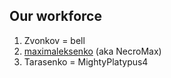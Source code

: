 
## Our workforce
1. Zvonkov = bell
2. [maximaleksenko](https://github.com/maximalekseenko) (aka NecroMax)
3. Tarasenko = MightyPlatypus4